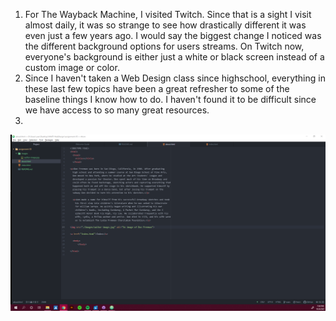1. For The Wayback Machine, I visited Twitch. Since that is a sight I visit almost daily, it was so strange to see how drastically different it was even just a few years ago. I would say the biggest change I noticed was the different background options for users streams. On Twitch now, everyone's background is either just a white or black screen instead of a custom image or color.
2. Since I haven't taken a Web Design class since highschool, everything in these last few topics have been a great refresher to some of the baseline things I know how to do. I haven't found it to be difficult since we have access to so many great resources.
3.
![Screenshot](./images/screenshot.png)
